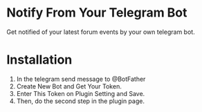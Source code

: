 # Notify From Your Telegram Bot

Get notified of your latest forum events by your own telegram bot.

# Installation

1. In the telegram send message to @BotFather
2. Create New Bot and Get Your Token.
3. Enter This Token on Plugin Setting and Save.
4. Then, do the second step in the plugin page.
